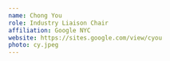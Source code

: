 ```yaml
---
name: Chong You
role: Industry Liaison Chair
affiliation: Google NYC
website: https://sites.google.com/view/cyou
photo: cy.jpeg
---
```

